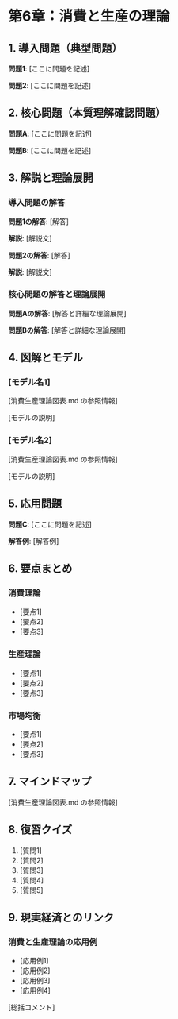 # 第6章：消費と生産の理論

## 1. 導入問題（典型問題）

**問題1**: [ここに問題を記述]

**問題2**: [ここに問題を記述]

## 2. 核心問題（本質理解確認問題）

**問題A**: [ここに問題を記述]

**問題B**: [ここに問題を記述]

## 3. 解説と理論展開

### 導入問題の解答

**問題1の解答**: [解答]

**解説**:
[解説文]

**問題2の解答**: [解答]

**解説**:
[解説文]

### 核心問題の解答と理論展開

**問題Aの解答**:
[解答と詳細な理論展開]

**問題Bの解答**:
[解答と詳細な理論展開]

## 4. 図解とモデル

### [モデル名1]
[消費生産理論図表.md の参照情報]

[モデルの説明]

### [モデル名2]
[消費生産理論図表.md の参照情報]

[モデルの説明]

## 5. 応用問題

**問題C**: [ここに問題を記述]

**解答例**:
[解答例]

## 6. 要点まとめ

### 消費理論
- [要点1]
- [要点2]
- [要点3]

### 生産理論
- [要点1]
- [要点2]
- [要点3]

### 市場均衡
- [要点1]
- [要点2]
- [要点3]

## 7. マインドマップ
[消費生産理論図表.md の参照情報]

## 8. 復習クイズ
1. [質問1]
2. [質問2]
3. [質問3]
4. [質問4]
5. [質問5]

## 9. 現実経済とのリンク
### 消費と生産理論の応用例
- [応用例1]
- [応用例2]
- [応用例3]
- [応用例4]

[総括コメント] 